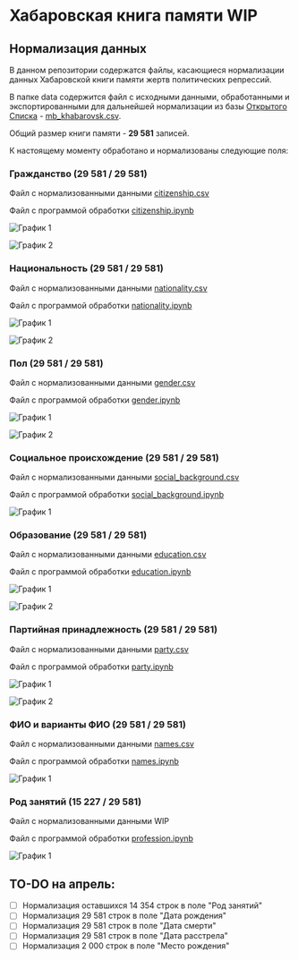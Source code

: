 # Хабаровская книга памяти WIP
## Нормализация данных

В данном репозитории содержатся файлы, касающиеся нормализации данных Хабаровской книги памяти жертв политических репрессий. 

В папке data содержится файл с исходными данными, обработанными и экспортированными для дальнейшей нормализации из базы [Открытого Списка](https://ru.openlist.wiki) - [mb_khabarovsk.csv](data/mb_khabarovsk.csv).

Общий размер книги памяти - **29 581** записей. 

К настоящему моменту обработано и нормализованы следующие поля:

### Гражданство (29 581 / 29 581)

Файл с нормализованными данными		[citizenship.csv](data/citizenship.csv)

Файл с программой обработки					[citizenship.ipynb](citizenship.ipynb)

![График 1](img/citizenship_1.png)

![График 2](img/citizenship_2.png)

### Национальность (29 581 / 29 581)

Файл с нормализованными данными		[nationality.csv](data/nationality.csv)

Файл с программой обработки					[nationality.ipynb](nationality.ipynb)

![График 1](img/nationality_1.png)

![График 2](img/nationality_2.png)

### Пол (29 581 / 29 581)

Файл с нормализованными данными		[gender.csv](data/gender.csv)

Файл с программой обработки					[gender.ipynb](gender.ipynb)

![График 1](img/gender_1.png)

![График 2](img/gender_2.png)

### Социальное происхождение (29 581 / 29 581)

Файл с нормализованными данными		[social_background.csv](data/social_background.csv)

Файл с программой обработки					[social_background.ipynb](social_background.ipynb)

![График 1](img/social_background.png)

### Образование (29 581 / 29 581)

Файл с нормализованными данными		[education.csv](data/education.csv)

Файл с программой обработки					[education.ipynb](education.ipynb)

![График 1](img/education_1.png)

![График 2](img/education_2.png)

### Партийная принадлежность (29 581 / 29 581)

Файл с нормализованными данными		[party.csv](data/party.csv)

Файл с программой обработки					[party.ipynb](party.ipynb)

![График 1](img/party_1.png)

![График 2](img/party_2.png)

### ФИО и варианты ФИО (29 581 / 29 581)

Файл с нормализованными данными		[names.csv](data/names.csv)

Файл с программой обработки					[names.ipynb](names.ipynb)

![График 1](img/names.png)

### Род занятий (15 227 / 29 581)

Файл с нормализованными данными		WIP

Файл с программой обработки					[profession.ipynb](Profession.ipynb)

![График 1](img/profession.png)


## TO-DO на апрель:
- [ ] Нормализация оставшихся 14 354 строк в поле "Род занятий"
- [ ] Нормализация 29 581 строк в поле "Дата рождения"
- [ ] Нормализация 29 581 строк в поле "Дата смерти"
- [ ] Нормализация 29 581 строк в поле "Дата расстрела"
- [ ] Нормализация 2 000 строк в поле "Место рождения"